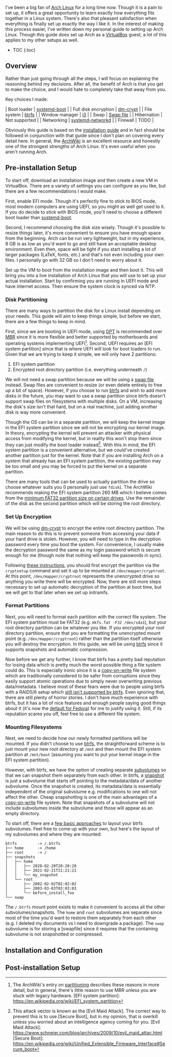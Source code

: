---
---

I've been a big fan of [Arch Linux] for a long time now. Though it is a pain to
set up, it offers a great opportunity to learn exactly how everything fits
together in a Linux system. There's also that pleasant satisfaction when
everything is finally set up exactly the way I like it. In the interest of
making this process easier, I've written down my personal guide to setting up
Arch Linux. Though this guide does set up Arch as a [VirtualBox] guest, a lot
of this applies to my other setups as well.

[Arch Linux]: https://archlinux.org/
[VirtualBox]: https://www.virtualbox.org/

* TOC
{:toc}

## Overview

Rather than just going through all the steps, I will focus on explaining the
reasoning behind my decisions. After all, the benefit of Arch is that you get
to make the choice, and I would hate to completely take that away from you.

Key choices I made:

| Boot loader          | [systemd-boot]     |
| Full disk encryption | [dm-crypt]         |
| File system          | [btrfs]            |
| Window manager       | [i3]               |
| Swap                 | [Swap file]        |
| Hibernation          | Not supported      |
| Networking           | [systemd-networkd] |
| Firewall             | TODO               |

[systemd-boot]: https://www.freedesktop.org/wiki/Software/systemd/systemd-boot/
[dm-crypt]: https://en.wikipedia.org/wiki/Dm-crypt
[btrfs]: https://btrfs.wiki.kernel.org/index.php/Main_Page
[i3]: https://i3wm.org/
[Swap file]: https://wiki.archlinux.org/title/Swap#Swap_file
[systemd-networkd]: https://www.freedesktop.org/software/systemd/man/systemd-networkd.service.html

Obviously this guide is based on the [installation guide] and in fact should be
followed in conjunction with that guide since I don't plan on covering every
detail here. In general, the [ArchWiki] is an excellent resource and honestly
one of the strongest strengths of Arch Linux. It's even useful when you aren't
running Arch.

[installation guide]: https://wiki.archlinux.org/title/Installation_guide
[ArchWiki]: https://wiki.archlinux.org/

## Pre-installation Setup

To start off, download an installation image and then create a new VM in
VirtualBox. There are a variety of settings you can configure as you like, but
there are a few recommendations I would make.

First, enable EFI mode. Though it's perfectly fine to stick to BIOS mode, most
modern computers are using UEFI, so you might as well get used to it. If you do
decide to stick with BIOS mode, you'll need to choose a different boot loader
than [systemd-boot].

Second, I recommend choosing the disk size wisely. Though it's possible to
resize things later, it's more convenient to ensure you have enough space from
the beginning. Arch can be run very lightweight, but in my experience, 8 GB is
as low as you'd want to go and still have an acceptable desktop environment.
Even then, space will be tight if you start installing a lot of larger packages
(LaTeX, fonts, etc.) and that's not even including your own files. I personally
go with 32 GB so I don't need to worry about it.

Set up the VM to boot from the installation image and then boot it. This will
bring you into a live installation of Arch Linux that you will use to set up
your actual installation. Start by confirming you are running in UEFI mode and
have internet access. Then ensure the system clock is synced via NTP.

### Disk Partitioning

There are many ways to partition the disk for a Linux install depending on your
needs. This guide will aim to keep things simple, but before we start, there
are a few things to keep in mind.

First, since we are booting in UEFI mode, using [GPT] is recommended over [MBR]
since it is more flexible and better supported by motherboards and operating
systems implementing UEFI[^1]. Second, UEFI requires an [EFI system partition]
since that is where UEFI will look for boot loaders to run. Given that we are
trying to keep it simple, we will only have 2 partitions:

1. EFI system partition
1. Encrypted root directory partition (i.e. everything underneath `/`)

[GPT]: https://en.wikipedia.org/wiki/GUID_Partition_Table
[MBR]: https://en.wikipedia.org/wiki/Master_boot_record
[^1]: The ArchWiki's entry on [partitioning](https://wiki.archlinux.org/title/Partitioning#Choosing_between_GPT_and_MBR) describes these reasons in more detail, but in general, there's little reason to use MBR unless you are stuck with legacy hardware.
[EFI system partition]: https://en.wikipedia.org/wiki/EFI_system_partition

We will not need a swap partition because we will be using a [swap file]
instead. Swap files are convenient to resize (or even delete entirely to free
up a bit of space). However, if you choose to run [btrfs] and wish to add more
disks in the future, you may want to use a swap partition since btrfs doesn't
support swap files on filesystems with multiple disks. On a VM, increasing the
disk's size isn't that hard, but on a real machine, just adding another disk is
way more convenient.

Though the OS can be in a separate partition, we will keep the kernel image in
the EFI system partition since we will not be encrypting our kernel image. In
theory, encrypting the kernel will prevent an attacker with physical access
from modifying the kernel, but in reality this won't stop them since they can
just modify the boot loader instead[^2]. With this in mind, the EFI system
partition is a convenient alternative, but we could've created another
partition just for the kernel. Note that if you are installing Arch on a system
that already has an EFI system partition, the existing partition may be too
small and you may be forced to put the kernel on a separate partition.

[^2]: This attack vector is known as the [Evil Maid Attack]. The correct way to prevent this is to use [Secure Boot], but in my opinion, that is overkill unless you worried about an intelligence agency coming for you.
[Evil Maid Attack]: https://www.schneier.com/blog/archives/2009/10/evil_maid_attac.html
[Secure Boot]: https://en.wikipedia.org/wiki/Unified_Extensible_Firmware_Interface#Secure_boot

There are many tools that can be used to actually partition the drive so choose
whatever suits you (I personally just use `fdisk`). The ArchWiki recommends
making the EFI system partition 260 MB which I believe comes from the
[minimum FAT32 partition size on certain drives](https://docs.microsoft.com/en-us/windows-hardware/manufacture/desktop/configure-uefigpt-based-hard-drive-partitions#system-partition).
Use the remainder of the disk as the second partition which will be storing the
root directory.

### Set Up Encryption

We will be using [dm-crypt] to encrypt the entire root directory partition. The
main reason to do this is to prevent someone from accessing your data if your
hard drive is stolen. However, you will need to type in the decryption password
every time you boot the system. For convenience, I usually make the decryption
password the same as my login password which is secure enough for me (though
note that nothing will keep the passwords in sync).

Following
[these instructions](https://wiki.archlinux.org/title/Dm-crypt/Encrypting_an_entire_system#LUKS_on_a_partition),
you should first encrypt the partition via the `cryptsetup` command and set it
up to be mounted at `/dev/mapper/cryptroot`. At this point,
`/dev/mapper/cryptroot` represents the unencrypted drive so anything you write
there will be encrypted. Now, there are still more steps necessary to set up
automatic decryption of the partition at boot time, but we will get to that
later when we set up initramfs.

### Format Partitions

Next, you will need to format each partition with the correct file system. The
EFI system partition must be FAT32 (e.g. `mkfs.fat -F32 /dev/sda1`), but your
root directory partition can be whatever you like. If you encrypted your root
directory partition, ensure that you are formatting the unencrypted mount point
(e.g. `/dev/mapper/cryptroot`) rather than the partition itself otherwise you
will destroy the encryption. In this guide, we will be using [btrfs] since it
supports snapshots and automatic compression.

Now before we get any further, I know that btrfs has a pretty bad reputation
for losing data which is pretty much the worst possible thing a file system
could do. This is especially ironic since it is a [copy-on-write] file system
which are traditionally considered to be safer from corruptions since they
easily support atomic operations due to simply never overwriting previous
data/metadata. I believe most of these fears were due to people using btrfs
with a RAID5/6 setup which
[still isn't supported by btrfs](https://btrfs.wiki.kernel.org/index.php/RAID56).
Even ignoring that, there are still plenty of horror stories. I don't have much
experience with btrfs, but it has a lot of nice features and enough people
saying good things about it (it's now the
[default for Fedora](https://fedoraproject.org/wiki/Changes/BtrfsByDefault))
for me to justify using it. Still, if its reputation scares you off, feel free
to use a different file system.

[copy-on-write]: https://en.wikipedia.org/wiki/Copy-on-write

### Mounting Filesystems

Next, we need to decide how our newly formatted partitions will be mounted. If
you didn't choose to use [btrfs], the straightforward scheme is to just mount
your new root directory at `/mnt` and then mount the EFI system partition at
`/mnt/boot` (assuming you want to put your kernel image in the EFI system
partition).

However, with btrfs, we have the option of creating separate [subvolumes] so
that we can snapshot them separately from each other. In btrfs, a [snapshot] is
just a subvolume that starts off pointing to the metadata/data of another
subvolume. Once the snapshot is created, its metadata/data is essentially
independent of the original subvolume e.g. modifications to one will not affect
the other. Cheap snapshotting is one of the main advantages of a
[copy-on-write] file system. Note that snapshots of a subvolume will not
include subvolumes inside the subvolume and those will appear as an empty
directory.

[subvolumes]: https://btrfs.wiki.kernel.org/index.php/SysadminGuide#Subvolumes
[snapshot]: https://btrfs.wiki.kernel.org/index.php/SysadminGuide#Snapshots

To start off, there are a
[few basic approaches](https://btrfs.wiki.kernel.org/index.php/SysadminGuide#Layout)
to layout your btrfs subvolumes. Feel free to come up with your own, but here's
the layout of my subvolumes and where they are mounted:

```
btrfs         -> /.btrfs
├── home      -> /home
├── root      -> /
├── snapshots
│   ├── home
│   │   ├── 2020-02-20T20:20:20
│   │   ├── 2021-02-21T21:21:21
│   │   └── my_snapshot
│   └── root
│       ├── 2002-02-02T02:02:02
│       ├── 2003-03-03T03:03:03
│       └── before_install_foo
└── swap
```

The `/.btrfs` mount point exists to make it convenient to access all the other
subvolumes/snapshots. The `home` and `root` subvolumes are separate since most
of the time you'd want to restore them separately from each other (e.g. I
deleted my documents vs I need to downgrade a package). The `swap` subvolume is
for storing a [swapfile] since it requires that the containing subvolume is not
snapshotted or compressed.

## Installation and Configuration

## Post-installation Setup
